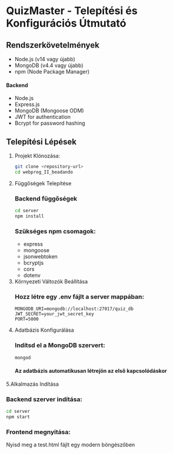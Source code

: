 # QuizMaster - Telepítési és Konfigurációs Útmutató
## Rendszerkövetelmények

- Node.js (v14 vagy újabb)
- MongoDB (v4.4 vagy újabb)
- npm (Node Package Manager)

#### Backend
- Node.js
- Express.js
- MongoDB (Mongoose ODM)
- JWT for authentication
- Bcrypt for password hashing

## Telepítési Lépések
1. Projekt Klónozása:
   ```bash
   git clone <repository-url>
   cd webprog_II_beadando
   ```
2. Függőségek Telepítése
   ### Backend függőségek
   ```bash
   cd server
   npm install
   ```
   ### Szükséges npm csomagok:
   - express
   - mongoose
   - jsonwebtoken
   - bcryptjs
   - cors
   - dotenv
3. Környezeti Változók Beállítása
   ### Hozz létre egy .env fájlt a server mappában:
   ```
   MONGODB_URI=mongodb://localhost:27017/quiz_db
   JWT_SECRET=your_jwt_secret_key
   PORT=5000
   ```
4. Adatbázis Konfigurálása
   ### Indítsd el a MongoDB szervert:
   ```bash
   mongod
   ```
   #### Az adatbázis automatikusan létrejön az első kapcsolódáskor
5.Alkalmazás Indítása
   ### Backend szerver indítása:
   ```bash
   cd server
   npm start
   ```
   ### Frontend megnyitása:
   Nyisd meg a test.html fájlt egy modern böngészőben

